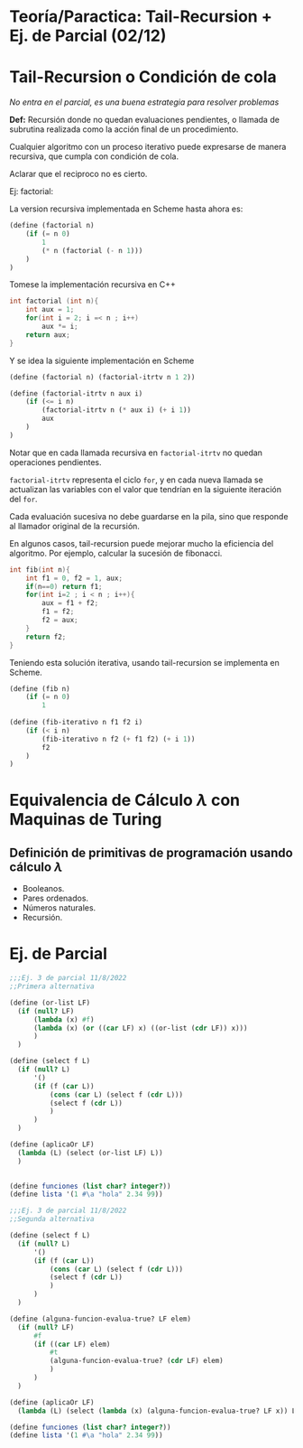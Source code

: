 # Teoría/Paractica: Tail-Recursion + Ej. de Parcial (02/12)

# Tail-Recursion o Condición de cola

*No entra en el parcial, es una buena estrategia para resolver problemas*

**Def:** Recursión donde no quedan evaluaciones pendientes, o llamada de subrutina realizada como la acción final de un procedimiento.

Cualquier algoritmo con un proceso iterativo puede expresarse de manera recursiva, que cumpla con condición de cola.

Aclarar que el reciproco no es cierto.

Ej: factorial:

La version recursiva implementada en Scheme hasta ahora es:

```scheme
(define (factorial n)
	(if (= n 0)
		1
		(* n (factorial (- n 1)))
	)
)
```

Tomese la implementación recursiva en C++

```cpp
int factorial (int n){
	int aux = 1;
	for(int i = 2; i =< n ; i++)
		aux *= i;
	return aux;
}
```

Y se idea la siguiente implementación en Scheme

```scheme
(define (factorial n) (factorial-itrtv n 1 2))

(define (factorial-itrtv n aux i)
	(if (<= i n)
		(factorial-itrtv n (* aux i) (+ i 1))
		aux
	)
)
```

Notar que en cada llamada recursiva en `factorial-itrtv` no quedan operaciones pendientes.

`factorial-itrtv` representa el ciclo `for`, y en cada nueva llamada se actualizan las variables con el valor que tendrían en la siguiente iteración del `for`.

Cada evaluación sucesiva no debe guardarse en la pila, sino que responde al llamador original de la recursión.

En algunos casos, tail-recursion puede mejorar mucho la eficiencia del algoritmo. Por ejemplo, calcular la sucesión de fibonacci.

```cpp
int fib(int n){
	int f1 = 0, f2 = 1, aux;
	if(n==0) return f1;
	for(int i=2 ; i < n ; i++){
		aux = f1 + f2;
		f1 = f2;
		f2 = aux;
	}
	return f2;
}
```

Teniendo esta solución iterativa, usando tail-recursion se implementa en Scheme.

```scheme
(define (fib n)
	(if (= n 0)
		1
		
(define (fib-iterativo n f1 f2 i)
	(if (< i n)
		(fib-iterativo n f2 (+ f1 f2) (+ i 1))
		f2
	)
)
```

# Equivalencia de Cálculo $\lambda$ con Maquinas de Turing

## Definición de primitivas de programación usando cálculo $\lambda$

- Booleanos.
- Pares ordenados.
- Números naturales.
- Recursión.

# Ej. de Parcial

```scheme
;;;Ej. 3 de parcial 11/8/2022
;;Primera alternativa

(define (or-list LF)
  (if (null? LF)
      (lambda (x) #f)
      (lambda (x) (or ((car LF) x) ((or-list (cdr LF)) x)))
      )
  )

(define (select f L)
  (if (null? L)
      '()
      (if (f (car L))
          (cons (car L) (select f (cdr L)))
          (select f (cdr L))
          )
      )
  )

(define (aplicaOr LF)
  (lambda (L) (select (or-list LF) L))
  )
  

(define funciones (list char? integer?))
(define lista '(1 #\a "hola" 2.34 99))
```

```scheme
;;;Ej. 3 de parcial 11/8/2022
;;Segunda alternativa

(define (select f L)
  (if (null? L)
      '()
      (if (f (car L))
          (cons (car L) (select f (cdr L)))
          (select f (cdr L))
          )
      )
  )

(define (alguna-funcion-evalua-true? LF elem)
  (if (null? LF)
      #f
      (if ((car LF) elem)
          #t
          (alguna-funcion-evalua-true? (cdr LF) elem)
          )
      )
  )

(define (aplicaOr LF)
  (lambda (L) (select (lambda (x) (alguna-funcion-evalua-true? LF x)) L)))

(define funciones (list char? integer?))
(define lista '(1 #\a "hola" 2.34 99))
```